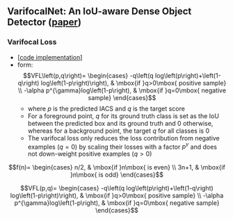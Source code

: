 ## VarifocalNet: An IoU-aware Dense Object Detector ([paper](https://arxiv.org/abs/2008.13367))  

### Varifocal Loss
- [[code implementation](https://github.com/Sangh0/pytorch-loss-metric/blob/main/detection/varifocal_loss.py)]
- form:  
$$VFL\left(p,q\right)=
\begin{cases}
-q\left(q log\left(p\right)+\left(1-q\right) log\left(1-p\right)\right), & \mbox{if }q>0\mbox{ positive sample} \\ 
-\alpha p^{\gamma}log\left(1-p\right), & \mbox{if }q=0\mbox{ negative sample} 
\end{cases}$$  
    - where $p$ is the predicted IACS and $q$ is the target score  
    - For a foreground point, $q$ for its ground truth class is set as the IoU between the predicted box and its ground truth and $0$ otherwise, whereas for a background point, the target $q$ for all classes is $0$  
    - The varifocal loss only reduces the loss contribution from negative examples $(q=0)$ by scaling their losses with a factor $p^{\gamma}$ and does not down-weight positive examples $(q>0)$

$$f(n)=
\begin{cases}
n/2, & \mbox{if }n\mbox{ is even} \\
3n+1, & \mbox{if }n\mbox{ is odd}
\end{cases}$$

$$VFL(p,q)=
\begin{cases}
-q\left(q log\left(p\right)+\left(1-q\right) log\left(1-p\right)\right), & \mbox{if }q>0\mbox{ positive sample} \\
-\alpha p^{\gamma}log\left(1-p\right), & \mbox{if }q=0\mbox{ negative sample}
\end{cases}$$